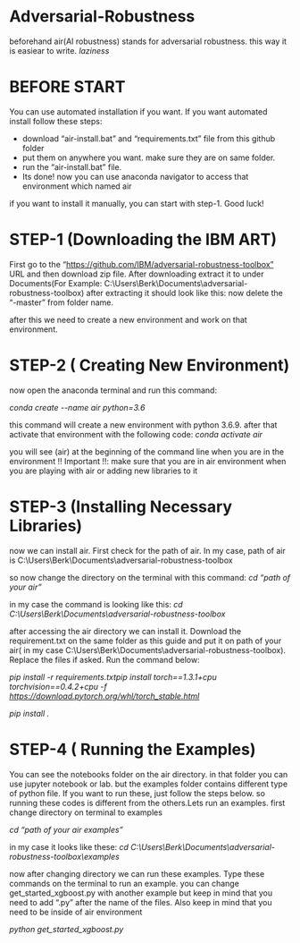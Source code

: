 # Adversarial-Robustness

beforehand air(AI robustness) stands for adversarial robustness. this way it is easiear to write. *laziness*
# BEFORE START
You can use automated installation if you want. If you want automated install follow these steps:
- download “air-install.bat” and “requirements.txt” file from this github folder
- put them on anywhere you want. make sure they are on same folder.
- run the “air-install.bat” file.
- Its done! now you can use anaconda navigator to access that environment which named air

if you want to install it manually, you can start with step-1. Good luck!

# STEP-1 (Downloading the IBM ART)
First go to the “https://github.com/IBM/adversarial-robustness-toolbox” URL and then download zip file. After downloading extract it to under Documents(For Example: C:\Users\Berk\Documents\adversarial-robustness-toolbox) after extracting it should look like this:
now delete the “-master” from folder name.

after this we need to create a new environment and work on that environment.

# STEP-2 ( Creating New Environment)
now open the anaconda terminal and run this command:

*conda create --name air python=3.6*

this command will create a new environment with python 3.6.9.
after that activate that environment with the following code:
*conda activate air*

you will see (air) at the beginning of the command line when you are in the environment
!! Important !!: make sure that you are in air environment when you are playing with air or adding new libraries to it

# STEP-3 (Installing Necessary Libraries)

now we can install air. First check for the path of air. In my case, path of air is C:\Users\Berk\Documents\adversarial-robustness-toolbox

so now change the directory on the terminal with this command:
*cd “path of your air”*

in my case the command is looking like this:
*cd C:\Users\Berk\Documents\adversarial-robustness-toolbox*

after accessing the air directory we can install it. Download the requirement.txt on the same folder as this guide and put it on path of your air( in my case C:\Users\Berk\Documents\adversarial-robustness-toolbox). Replace the files if asked. Run the command below:

*pip install -r requirements.txtpip install torch==1.3.1+cpu torchvision==0.4.2+cpu -f https://download.pytorch.org/whl/torch_stable.html*

*pip install .*

# STEP-4 ( Running the Examples)

You can see the notebooks folder on the air directory. in that folder you can use jupyter notebook or lab. but the examples folder contains different type of python file. If you want to run these, just follow the steps below.
so running these codes is different from the others.Lets run an examples. first change directory on terminal to examples

*cd “path of your air examples”*

in my case it looks like these:
*cd C:\Users\Berk\Documents\adversarial-robustness-toolbox\examples*

now after changing directory we can run these examples. Type these commands on the terminal to run an example. you can change get_started_xgboost.py with another example but keep in mind that you need to add “.py” after the name of the files. Also keep in mind that you need to be inside of air environment

*python get_started_xgboost.py*

